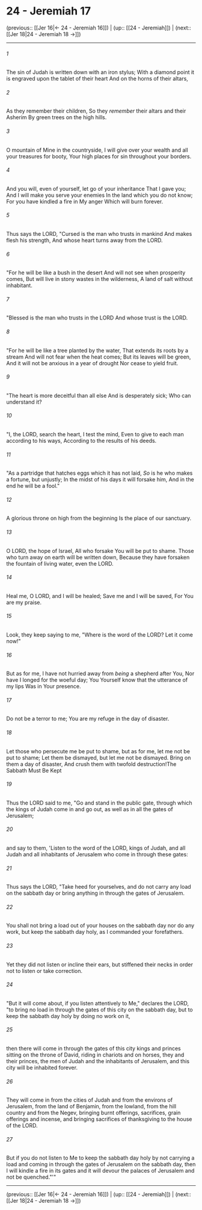 # 24 - Jeremiah 17

(previous:: [[Jer 16|← 24 - Jeremiah 16]]) | (up:: [[24 - Jeremiah]]) | (next:: [[Jer 18|24 - Jeremiah 18 →]])

***


###### 1 
The sin of Judah is written down with an iron stylus; With a diamond point it is engraved upon the tablet of their heart And on the horns of their altars, 

###### 2 
As they remember their children, So they _remember_ their altars and their Asherim By green trees on the high hills. 

###### 3 
O mountain of Mine in the countryside, I will give over your wealth and all your treasures for booty, Your high places for sin throughout your borders. 

###### 4 
And you will, even of yourself, let go of your inheritance That I gave you; And I will make you serve your enemies In the land which you do not know; For you have kindled a fire in My anger Which will burn forever. 

###### 5 
Thus says the LORD, "Cursed is the man who trusts in mankind And makes flesh his strength, And whose heart turns away from the LORD. 

###### 6 
"For he will be like a bush in the desert And will not see when prosperity comes, But will live in stony wastes in the wilderness, A land of salt without inhabitant. 

###### 7 
"Blessed is the man who trusts in the LORD And whose trust is the LORD. 

###### 8 
"For he will be like a tree planted by the water, That extends its roots by a stream And will not fear when the heat comes; But its leaves will be green, And it will not be anxious in a year of drought Nor cease to yield fruit. 

###### 9 
"The heart is more deceitful than all else And is desperately sick; Who can understand it? 

###### 10 
"I, the LORD, search the heart, I test the mind, Even to give to each man according to his ways, According to the results of his deeds. 

###### 11 
"As a partridge that hatches eggs which it has not laid, _So_ is he who makes a fortune, but unjustly; In the midst of his days it will forsake him, And in the end he will be a fool." 

###### 12 
A glorious throne on high from the beginning Is the place of our sanctuary. 

###### 13 
O LORD, the hope of Israel, All who forsake You will be put to shame. Those who turn away on earth will be written down, Because they have forsaken the fountain of living water, even the LORD. 

###### 14 
Heal me, O LORD, and I will be healed; Save me and I will be saved, For You are my praise. 

###### 15 
Look, they keep saying to me, "Where is the word of the LORD? Let it come now!" 

###### 16 
But as for me, I have not hurried away from _being_ a shepherd after You, Nor have I longed for the woeful day; You Yourself know that the utterance of my lips Was in Your presence. 

###### 17 
Do not be a terror to me; You are my refuge in the day of disaster. 

###### 18 
Let those who persecute me be put to shame, but as for me, let me not be put to shame; Let them be dismayed, but let me not be dismayed. Bring on them a day of disaster, And crush them with twofold destruction!The Sabbath Must Be Kept 

###### 19 
Thus the LORD said to me, "Go and stand in the public gate, through which the kings of Judah come in and go out, as well as in all the gates of Jerusalem; 

###### 20 
and say to them, 'Listen to the word of the LORD, kings of Judah, and all Judah and all inhabitants of Jerusalem who come in through these gates: 

###### 21 
Thus says the LORD, "Take heed for yourselves, and do not carry any load on the sabbath day or bring anything in through the gates of Jerusalem. 

###### 22 
You shall not bring a load out of your houses on the sabbath day nor do any work, but keep the sabbath day holy, as I commanded your forefathers. 

###### 23 
Yet they did not listen or incline their ears, but stiffened their necks in order not to listen or take correction. 

###### 24 
"But it will come about, if you listen attentively to Me," declares the LORD, "to bring no load in through the gates of this city on the sabbath day, but to keep the sabbath day holy by doing no work on it, 

###### 25 
then there will come in through the gates of this city kings and princes sitting on the throne of David, riding in chariots and on horses, they and their princes, the men of Judah and the inhabitants of Jerusalem, and this city will be inhabited forever. 

###### 26 
They will come in from the cities of Judah and from the environs of Jerusalem, from the land of Benjamin, from the lowland, from the hill country and from the Negev, bringing burnt offerings, sacrifices, grain offerings and incense, and bringing sacrifices of thanksgiving to the house of the LORD. 

###### 27 
But if you do not listen to Me to keep the sabbath day holy by not carrying a load and coming in through the gates of Jerusalem on the sabbath day, then I will kindle a fire in its gates and it will devour the palaces of Jerusalem and not be quenched."'"

***

(previous:: [[Jer 16|← 24 - Jeremiah 16]]) | (up:: [[24 - Jeremiah]]) | (next:: [[Jer 18|24 - Jeremiah 18 →]])
